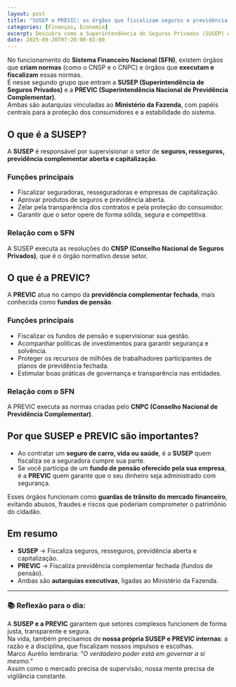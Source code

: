 ```yaml
---
layout: post
title: "SUSEP e PREVIC: os órgãos que fiscalizam seguros e previdência complementar"
categories: [Finanças, Economia]
excerpt: Descubra como a Superintendência de Seguros Privados (SUSEP) e a Superintendência Nacional de Previdência Complementar (PREVIC) garantem segurança e transparência no mercado financeiro brasileiro.
date: 2025-09-20T07:20:00-03:00
---
```


No funcionamento do **Sistema Financeiro Nacional (SFN)**, existem órgãos que **criam normas** (como o CNSP e o CNPC) e órgãos que **executam e fiscalizam** essas normas.  
É nesse segundo grupo que entram a **SUSEP (Superintendência de Seguros Privados)** e a **PREVIC (Superintendência Nacional de Previdência Complementar)**.  
Ambas são autarquias vinculadas ao **Ministério da Fazenda**, com papéis centrais para a proteção dos consumidores e a estabilidade do sistema.

## O que é a SUSEP?
A **SUSEP** é responsável por supervisionar o setor de **seguros, resseguros, previdência complementar aberta e capitalização**.  

### Funções principais
- Fiscalizar seguradoras, resseguradoras e empresas de capitalização.  
- Aprovar produtos de seguros e previdência aberta.  
- Zelar pela transparência dos contratos e pela proteção do consumidor.  
- Garantir que o setor opere de forma sólida, segura e competitiva.  

### Relação com o SFN
A SUSEP executa as resoluções do **CNSP (Conselho Nacional de Seguros Privados)**, que é o órgão normativo desse setor.  

## O que é a PREVIC?
A **PREVIC** atua no campo da **previdência complementar fechada**, mais conhecida como **fundos de pensão**.  

### Funções principais
- Fiscalizar os fundos de pensão e supervisionar sua gestão.  
- Acompanhar políticas de investimentos para garantir segurança e solvência.  
- Proteger os recursos de milhões de trabalhadores participantes de planos de previdência fechada.  
- Estimular boas práticas de governança e transparência nas entidades.  

### Relação com o SFN
A PREVIC executa as normas criadas pelo **CNPC (Conselho Nacional de Previdência Complementar)**.  

## Por que SUSEP e PREVIC são importantes?
- Ao contratar um **seguro de carro, vida ou saúde**, é a **SUSEP** quem fiscaliza se a seguradora cumpre sua parte.  
- Se você participa de um **fundo de pensão oferecido pela sua empresa**, é a **PREVIC** quem garante que o seu dinheiro seja administrado com segurança.  

Esses órgãos funcionam como **guardas de trânsito do mercado financeiro**, evitando abusos, fraudes e riscos que poderiam comprometer o patrimônio do cidadão.  

## Em resumo
- **SUSEP** → Fiscaliza seguros, resseguros, previdência aberta e capitalização.  
- **PREVIC** → Fiscaliza previdência complementar fechada (fundos de pensão).  
- Ambas são **autarquias executivas**, ligadas ao Ministério da Fazenda.  

---

### 📚 Reflexão para o dia:
A **SUSEP e a PREVIC** garantem que setores complexos funcionem de forma justa, transparente e segura.  
Na vida, também precisamos de **nossa própria SUSEP e PREVIC internas**: a razão e a disciplina, que fiscalizam nossos impulsos e escolhas.  
Marco Aurélio lembraria: *"O verdadeiro poder está em governar a si mesmo."*  
Assim como o mercado precisa de supervisão, nossa mente precisa de vigilância constante.  